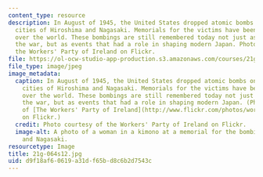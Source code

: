 ```yaml
---
content_type: resource
description: In August of 1945, the United States dropped atomic bombs on the Japanese
  cities of Hiroshima and Nagasaki. Memorials for the victims have been built all
  over the world. These bombings are still remembered today not just as events during
  the war, but as events that had a role in shaping modern Japan. Photo courtesy of
  the Workers' Party of Ireland on Flickr.
file: https://ol-ocw-studio-app-production.s3.amazonaws.com/courses/21g-064-intro-to-japanese-culture-spring-2012/d9f18af60619a31df65bd8c6b2d7543c_21g-064s12.jpg
file_type: image/jpeg
image_metadata:
  caption: In August of 1945, the United States dropped atomic bombs on the Japanese
    cities of Hiroshima and Nagasaki. Memorials for the victims have been built all
    over the world. These bombings are still remembered today not just as events during
    the war, but as events that had a role in shaping modern Japan. (Photo courtesy
    of [The Workers' Party of Ireland](http://www.flickr.com/photos/workerspartyireland/2741133626/)
    on Flickr.)
  credit: Photo courtesy of the Workers' Party of Ireland on Flickr.
  image-alt: A photo of a woman in a kimono at a memorial for the bombing or Hiroshima
    and Nagasaki.
resourcetype: Image
title: 21g-064s12.jpg
uid: d9f18af6-0619-a31d-f65b-d8c6b2d7543c
---
```

